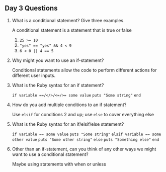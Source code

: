 ## Day 3 Questions

1. What is a conditional statement? Give three examples.

    A conditional statement is a statement that is true or false
    1. `25 >= 10`
    2. `"yes" == "yes" && 4 < 9`
    3. `6 < 0 || 4 == 5`

1. Why might you want to use an if-statement?

    Conditional statements allow the code to perform different actions for different user inputs.

1. What is the Ruby syntax for an if statement?

    `if variable ==/</>/<=/>= some value`
      `puts "Some string"`
    `end`

1. How do you add multiple conditions to an if statement?

    Use `elsif` for conditions 2 and up; use `else` to cover everything else

1. What is the Ruby syntax for an if/elsif/else statement?

    `if variable == some value`
      `puts "Some string"`
    `elsif variable == some other value`
      `puts "Some other string"`
    `else`
      `puts "Something else"`
    `end`

1. Other than an if-statement, can you think of any other ways we might want to use a conditional statement?

    Maybe using statements with when or unless
